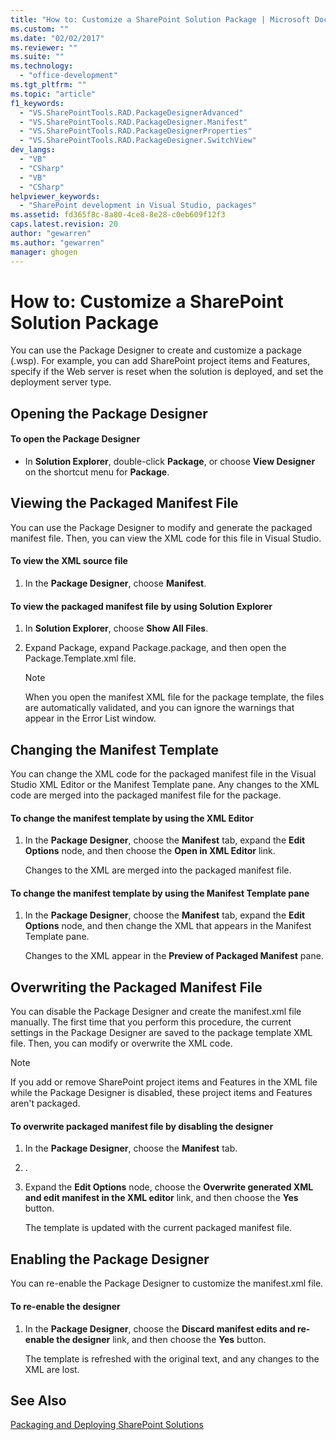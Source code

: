 ```yaml
---
title: "How to: Customize a SharePoint Solution Package | Microsoft Docs"
ms.custom: ""
ms.date: "02/02/2017"
ms.reviewer: ""
ms.suite: ""
ms.technology: 
  - "office-development"
ms.tgt_pltfrm: ""
ms.topic: "article"
f1_keywords: 
  - "VS.SharePointTools.RAD.PackageDesignerAdvanced"
  - "VS.SharePointTools.RAD.PackageDesigner.Manifest"
  - "VS.SharePointTools.RAD.PackageDesignerProperties"
  - "VS.SharePointTools.RAD.PackageDesigner.SwitchView"
dev_langs: 
  - "VB"
  - "CSharp"
  - "VB"
  - "CSharp"
helpviewer_keywords: 
  - "SharePoint development in Visual Studio, packages"
ms.assetid: fd365f8c-8a80-4ce8-8e28-c0eb609f12f3
caps.latest.revision: 20
author: "gewarren"
ms.author: "gewarren"
manager: ghogen
---
```

# How to: Customize a SharePoint Solution Package
  You can use the Package Designer to create and customize a package (.wsp). For example, you can add SharePoint project items and Features, specify if the Web server is reset when the solution is deployed, and set the deployment server type.  
  
## Opening the Package Designer  
  
#### To open the Package Designer  
  
-   In **Solution Explorer**, double-click **Package**, or choose **View Designer** on the shortcut menu for **Package**.  
  
## Viewing the Packaged Manifest File  
 You can use the Package Designer to modify and generate the packaged manifest file. Then, you can view the XML code for this file in Visual Studio.  
  
#### To view the XML source file  
  
1.  In the **Package Designer**, choose **Manifest**.  
  
#### To view the packaged manifest file by using Solution Explorer  
  
1.  In **Solution Explorer**, choose **Show All Files**.  
  
2.  Expand Package, expand Package.package, and then open the Package.Template.xml file.  
  
    > [!NOTE]  
    >  When you open the manifest XML file for the package template, the files are automatically validated, and you can ignore the warnings that appear in the Error List window.  
  
## Changing the Manifest Template  
 You can change the XML code for the packaged manifest file in the Visual Studio XML Editor or the Manifest Template pane. Any changes to the XML code are merged into the packaged manifest file for the package.  
  
#### To change the manifest template by using the XML Editor  
  
1.  In the **Package Designer**, choose the **Manifest** tab, expand the **Edit Options** node, and then choose the **Open in XML Editor** link.  
  
     Changes to the XML are merged into the packaged manifest file.  
  
#### To change the manifest template by using the Manifest Template pane  
  
1.  In the **Package Designer**, choose the **Manifest** tab, expand the **Edit Options** node, and then change the XML that appears in the Manifest Template pane.  
  
     Changes to the XML appear in the **Preview of Packaged Manifest** pane.  
  
## Overwriting the Packaged Manifest File  
 You can disable the Package Designer and create the manifest.xml file manually. The first time that you perform this procedure, the current settings in the Package Designer are saved to the package template XML file. Then, you can modify or overwrite the XML code.  
  
> [!NOTE]  
>  If you add or remove SharePoint project items and Features in the XML file while the Package Designer is disabled, these project items and Features aren't packaged.  
  
#### To overwrite packaged manifest file by disabling the designer  
  
1.  In the **Package Designer**, choose the **Manifest** tab.  
  
2.  .  
  
3.  Expand the **Edit Options** node, choose the **Overwrite generated XML and edit manifest in the XML editor** link, and then choose the **Yes** button.  
  
     The template is updated with the current packaged manifest file.  
  
## Enabling the Package Designer  
 You can re-enable the Package Designer to customize the manifest.xml file.  
  
#### To re-enable the designer  
  
1.  In the **Package Designer**, choose the **Discard manifest edits and re-enable the designer** link, and then choose the **Yes** button.  
  
     The template is refreshed with the original text, and any changes to the XML are lost.  
  
## See Also  
 [Packaging and Deploying SharePoint Solutions](../sharepoint/packaging-and-deploying-sharepoint-solutions.md)  
  
  